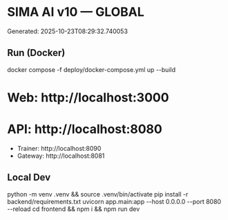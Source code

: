 # SIMA AI v10 — GLOBAL
Generated: 2025-10-23T08:29:32.740053

## Run (Docker)
docker compose -f deploy/docker-compose.yml up --build
# Web: http://localhost:3000
# API: http://localhost:8080
- Trainer: http://localhost:8090
- Gateway: http://localhost:8081

## Local Dev
python -m venv .venv && source .venv/bin/activate
pip install -r backend/requirements.txt
uvicorn app.main:app --host 0.0.0.0 --port 8080 --reload
cd frontend && npm i && npm run dev
